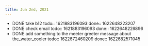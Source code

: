 ```yaml
---
title: Jun 2nd, 2021
---
```


- DONE take b12
  todo:: 1621883196093
  done:: 1622648223207
- DONE check email
  todo:: 1621883196093
  done:: 1622648226896
- DONE add something to the meeter greeter message about the_water_cooler
  todo:: 1622672460209
  done:: 1622682571045